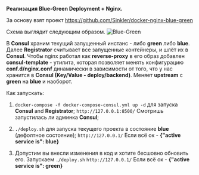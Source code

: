 **Реализация Blue-Green Deployment + Nginx.**

За основу взят проект https://github.com/Sinkler/docker-nginx-blue-green

Схема выглядит следующим образом. 
![Blue-Green](https://miro.medium.com/max/828/1*aE4ALY3R8CipUZzpD2XPKQ.png)


В **Consul** храним текущий запущенный инстанс - либо **green** либо **blue**. Далее **Registrator** считывает все запущенные контейнеры, и шлёт их в **Consul**.
Чтобы nginx работал как **reverse-proxy** в его образ добавлен **consul-template** - утилита, которая позволяет менять конфигурацию **conf.d/nginx.conf** 
динамически в зависимости от того, что у нас хранится в **Consul (Key/Value - deploy/backend)**. Меняет **upstream** с **green** на **blue** и наоборот.


Как запускать:

1) `docker-compose -f docker-compose-consul.yml up -d` для запуска **Consul** and **Registrator**;
 `http://127.0.0.1:8500/` Смотришь запустилась ли админка **Consul**;
2) `./deploy.sh` для запуска текущего проекта в состояние **blue** (дефолтное состояние);
`http://127.0.0.1/` Если всё ок - **{"active service is": blue}**

3) Допустим вы внесли изменения в код и хотите бесшовно обновить его. Запускаем `./deploy.sh`
`http://127.0.0.1/` Если всё ок - **{"active service is": green}**

 
